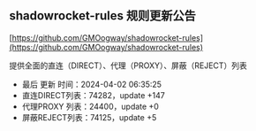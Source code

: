 ## shadowrocket-rules 规则更新公告

[https://github.com/GMOogway/shadowrocket-rules](https://github.com/GMOogway/shadowrocket-rules)

提供全面的直连（DIRECT）、代理（PROXY）、屏蔽（REJECT）列表
- 最后 更新 时间：2024-04-02 06:35:25
- 直连DIRECT列表：74282，update +147
- 代理PROXY 列表：24400，update +0
- 屏蔽REJECT列表：74125，update +5
